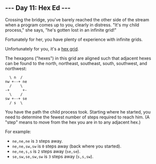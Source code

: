 ## --- Day 11: Hex Ed ---

Crossing the bridge, you've barely reached the other side of the stream when a program comes up to you, clearly in distress.  "It's my child process," she says, "he's gotten lost in an infinite grid!"

Fortunately for her, you have plenty of experience with infinite grids.

Unfortunately for you, it's a <a href="https://en.wikipedia.org/wiki/Hexagonal_tiling">hex grid</a>.

The hexagons ("hexes") in this grid are aligned such that adjacent hexes can be found to the north, northeast, southeast, south, southwest, and northwest:

```
  \ n  /
nw +--+ ne
  /    \
-+      +-
  \    /
sw +--+ se
  / s  \
```

You have the path the child process took. Starting where he started, you need to determine the fewest number of steps required to reach him. (A "step" means to move from the hex you are in to any adjacent hex.)

For example:

- `ne,ne,ne` is `3` steps away.
- `ne,ne,sw,sw` is `0` steps away (back where you started).
- `ne,ne,s,s` is `2` steps away (`se,se`).
- `se,sw,se,sw,sw` is `3` steps away (`s,s,sw`).